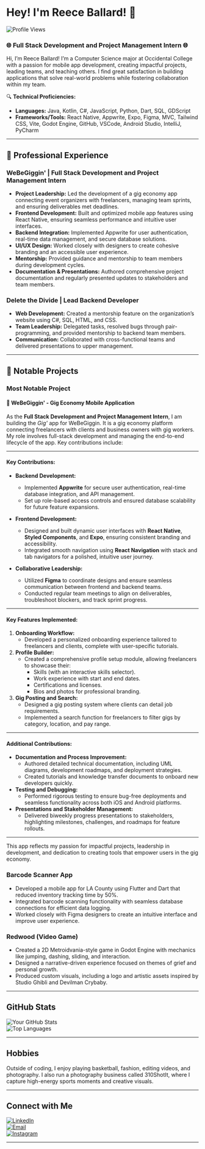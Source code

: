 # Hey! I'm Reece Ballard! 👋

![Profile Views](https://komarev.com/ghpvc/?username=RBallardDev&color=green)

### 🌐 Full Stack Development and Project Management Intern 🌐

Hi, I’m Reece Ballard! I’m a Computer Science major at Occidental College with a passion for mobile app development, creating impactful projects, leading teams, and teaching others. I find great satisfaction in building applications that solve real-world problems while fostering collaboration within my team.

🔍 **Technical Proficiencies:**

- **Languages:** Java, Kotlin, C#, JavaScript, Python, Dart, SQL, GDScript
- **Frameworks/Tools:** React Native, Appwrite, Expo, Figma, MVC, Tailwind CSS, Vite, Godot Engine, GitHub, VSCode, Android Studio, IntelliJ, PyCharm

---

## 🌟 Professional Experience

### **WeBeGiggin' | Full Stack Development and Project Management Intern**
- **Project Leadership:** Led the development of a gig economy app connecting event organizers with freelancers, managing team sprints, and ensuring deliverables met deadlines.
- **Frontend Development:** Built and optimized mobile app features using React Native, ensuring seamless performance and intuitive user interfaces.
- **Backend Integration:** Implemented Appwrite for user authentication, real-time data management, and secure database solutions.
- **UI/UX Design:** Worked closely with designers to create cohesive branding and an accessible user experience.
- **Mentorship:** Provided guidance and mentorship to team members during development cycles.
- **Documentation & Presentations:** Authored comprehensive project documentation and regularly presented updates to stakeholders and team members.

### **Delete the Divide | Lead Backend Developer**
- **Web Development:** Created a mentorship feature on the organization’s website using C#, SQL, HTML, and CSS.
- **Team Leadership:** Delegated tasks, resolved bugs through pair-programming, and provided mentorship to backend team members.
- **Communication:** Collaborated with cross-functional teams and delivered presentations to upper management.

---

## 🌟 Notable Projects

### Most Notable Project

#### 🌟 WeBeGiggin' - Gig Economy Mobile Application

As the **Full Stack Development and Project Management Intern**, I am building the *Gig'* app for WeBeGiggin. It is a gig economy platform connecting freelancers with clients and  business owners with gig workers. My role involves full-stack development and managing the end-to-end lifecycle of the app. Key contributions include:

---

#### **Key Contributions:**
- **Backend Development:**
  - Implemented **Appwrite** for secure user authentication, real-time database integration, and API management.
  - Set up role-based access controls and ensured database scalability for future feature expansions.

- **Frontend Development:**
  - Designed and built dynamic user interfaces with **React Native**, **Styled Components**, and **Expo**, ensuring consistent branding and accessibility.
  - Integrated smooth navigation using **React Navigation** with stack and tab navigators for a polished, intuitive user journey.

- **Collaborative Leadership:**
  - Utilized **Figma** to coordinate designs and ensure seamless communication between frontend and backend teams.
  - Conducted regular team meetings to align on deliverables, troubleshoot blockers, and track sprint progress.

---

#### **Key Features Implemented:**
1. **Onboarding Workflow:**
   - Developed a personalized onboarding experience tailored to freelancers and clients, complete with user-specific tutorials.
2. **Profile Builder:**
   - Created a comprehensive profile setup module, allowing freelancers to showcase their:
     - Skills (with an interactive skills selector).
     - Work experience with start and end dates.
     - Certifications and licenses.
     - Bios and photos for professional branding.
3. **Gig Posting and Search:**
   - Designed a gig posting system where clients can detail job requirements.
   - Implemented a search function for freelancers to filter gigs by category, location, and pay range.

---

#### **Additional Contributions:**
- **Documentation and Process Improvement:**
  - Authored detailed technical documentation, including UML diagrams, development roadmaps, and deployment strategies.
  - Created tutorials and knowledge transfer documents to onboard new developers quickly.
- **Testing and Debugging:**
  - Performed rigorous testing to ensure bug-free deployments and seamless functionality across both iOS and Android platforms.
- **Presentations and Stakeholder Management:**
  - Delivered biweekly progress presentations to stakeholders, highlighting milestones, challenges, and roadmaps for feature rollouts.

---


This app reflects my passion for impactful projects, leadership in development, and dedication to creating tools that empower users in the gig economy.

### **Barcode Scanner App**
- Developed a mobile app for LA County using Flutter and Dart that reduced inventory tracking time by 50%.
- Integrated barcode scanning functionality with seamless database connections for efficient data logging.
- Worked closely with Figma designers to create an intuitive interface and improve user experience.

### **Redwood (Video Game)**
- Created a 2D Metroidvania-style game in Godot Engine with mechanics like jumping, dashing, sliding, and interaction.
- Designed a narrative-driven experience focused on themes of grief and personal growth.
- Produced custom visuals, including a logo and artistic assets inspired by Studio Ghibli and Devilman Crybaby.

---

## GitHub Stats

![Your GitHub Stats](https://github-readme-stats.vercel.app/api?username=RBallardDev&show_icons=true&theme=radical)  
![Top Languages](https://github-readme-stats.vercel.app/api/top-langs/?username=RBallardDev&layout=compact&theme=radical)

---

## Hobbies

Outside of coding, I enjoy playing basketball, fashion, editing videos, and photography. I also run a photography business called 310ShotIt, where I capture high-energy sports moments and creative visuals.

---

## Connect with Me

[![LinkedIn](https://img.shields.io/badge/-LinkedIn-black?style=flat-square&logo=linkedin)](https://www.linkedin.com/in/reece-ballard-376979255)  
[![Email](https://img.shields.io/badge/-Email-black?style=flat-square&logo=gmail)](mailto:rballard.r2@gmail.com)  
[![Instagram](https://img.shields.io/badge/-Instagram-black?style=flat-square&logo=instagram)](https://www.instagram.com/310shotit?igsh=MzRlODBiNWFlZA==)  

---
